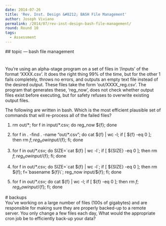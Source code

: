 ```yaml
---
date: 2014-07-26
title: 'Rev. Inst. Design &#8212; BASH File Management'
author: Joseph Viviano
permalink: /2014/07/rev-inst-design-bash-file-management/
round: Round 10
tags:
  - Assessment
---
```

\## topic &#8212; bash file management

#  
You&#8217;re using an alpha-stage program on a set of files in &#8216;/inputs&#8217; of the format &#8216;XXXX.csv&#8217;. It does the right thing 99% of the time, but for the other 1 fails completely, throws no errors, and outputs an empty text file instead of the desired output. These files take the form &#8216;out/XXXX\_reg.csv&#8217;. The program that generates these, &#8216;reg\_now&#8217;, does not check whether output files exist before executing, but for safety refuses to overwrite existing output files.

The following are written in bash. Which is the most efficient plausible set of commands that will re-process all of the failed files?

1. rm out/\*; for f in input/\*.csv; do reg_now ${f}; done

2. for f in . -find . -name &#8220;out/*.csv&#8221;; do cat ${f} | wc -l; if [ ${f} -eq 0 ]; then rm ${f}; reg_now input/${f}; fi; done

3. for f in out/*.csv; do SIZE=\`cat ${f} | wc -l\`; if [ ${SIZE} -eq 0 ]; then rm ${f}; reg_now input/${f}; fi; done

4. for f in out/*.csv; do SIZE=\`cat ${f} | wc -l\`; if [ ${SIZE} -eq 0 ]; then rm ${f}; f=\`basename ${f}\`; reg_now input/${f}; fi; done

5. for f in out/*.csv; do cat ${f} | wc -l; if [ ${f} -eq 0 ]; then rm ${f}; reg_now input/${f}; fi; done

\# backups  
You&#8217;ve working on a large number of files (100s of gigabytes) and are responsible for making sure they are properly backed-up to a remote server. You only change a few files each day, What would the appropriate cron job be to efficiently back-up your data?
